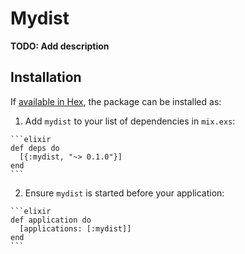 # Mydist

**TODO: Add description**

## Installation

If [available in Hex](https://hex.pm/docs/publish), the package can be installed as:

  1. Add `mydist` to your list of dependencies in `mix.exs`:

    ```elixir
    def deps do
      [{:mydist, "~> 0.1.0"}]
    end
    ```

  2. Ensure `mydist` is started before your application:

    ```elixir
    def application do
      [applications: [:mydist]]
    end
    ```

